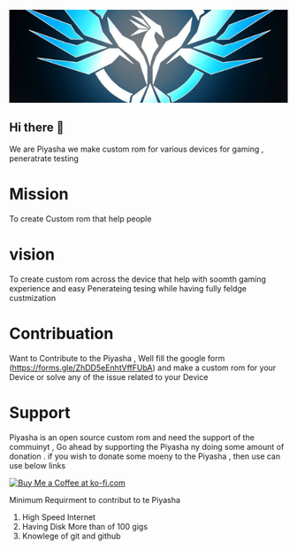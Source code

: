 ![Screenshot](alogo.png)
## Hi there 👋
We are Piyasha we make custom rom for various devices  for gaming , peneratrate testing 
# Mission 
To create Custom rom that help people 
# vision
To create custom rom across the device that help with soomth gaming experience and easy Penerateing tesing while having  fully feldge custmization
# Contribuation
Want to Contribute to the Piyasha , Well fill the google form (https://forms.gle/ZhDD5eEnhtVffFUbA) and make a  custom rom for your Device or solve any of the issue related to your Device
# Support
Piyasha is an open source  custom rom and need the support of the commuinyt , Go ahead by supporting the Piyasha ny doing some amount of donation . 
if you wish to donate some moeny to the Piyasha , then use can use below links 

<a href='https://ko-fi.com/P5P14S9M5' target='_blank'><img height='36' style='border:0px;height:36px;' src='https://cdn.ko-fi.com/cdn/kofi2.png?v=3' border='0' alt='Buy Me a Coffee at ko-fi.com' /></a>


Minimum Requirment to contribut to te Piyasha 
1. High Speed Internet 
2. Having Disk More than of 100 gigs  
3. Knowlege of git and github

<!--

**Here are some ideas to get you started:**

🙋‍♀️ A short introduction - what is your organization all about?
🌈 Contribution guidelines - how can the community get involved?
👩‍💻 Useful resources - where can the community find your docs? Is there anything else the community should know?
🍿 Fun facts - what does your team eat for breakfast?
🧙 Remember, you can do mighty things with the power of [Markdown](https://guides.github.com/features/mastering-markdown/)
-->
